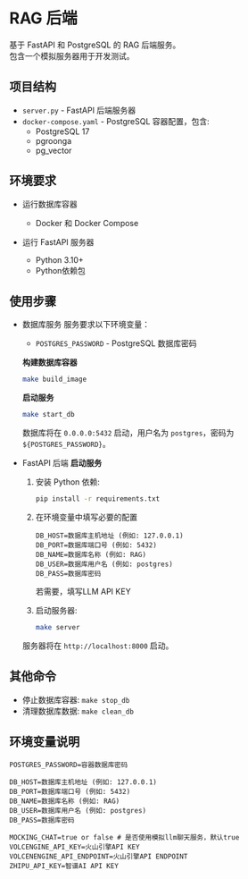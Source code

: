 # RAG 后端

基于 FastAPI 和 PostgreSQL 的 RAG 后端服务。   
包含一个模拟服务器用于开发测试。

## 项目结构

- `server.py` - FastAPI 后端服务器
- `docker-compose.yaml` - PostgreSQL 容器配置，包含:
  - PostgreSQL 17
  - pgroonga
  - pg_vector

## 环境要求

- 运行数据库容器
    - Docker 和 Docker Compose

- 运行 FastAPI 服务器
    - Python 3.10+
    - Python依赖包

## 使用步骤

- 数据库服务
    服务要求以下环境变量：
    - `POSTGRES_PASSWORD` - PostgreSQL 数据库密码

    **构建数据库容器**
    ```bash
    make build_image
    ```
    
    **启动服务**
    ```bash
    make start_db
    ```

    数据库将在 `0.0.0.0:5432` 启动，用户名为 `postgres`，密码为 `${POSTGRES_PASSWORD}`。


- FastAPI 后端
    **启动服务**

    1. 安装 Python 依赖:
        ```bash
        pip install -r requirements.txt
        ```

    2. 在环境变量中填写必要的配置
        ```dot-env
        DB_HOST=数据库主机地址 (例如: 127.0.0.1)
        DB_PORT=数据库端口号 (例如: 5432)
        DB_NAME=数据库名称 (例如: RAG)
        DB_USER=数据库用户名 (例如: postgres)
        DB_PASS=数据库密码
        ```
        若需要，填写LLM API KEY

    3. 启动服务器:
        ```bash
        make server
        ```

    服务器将在 `http://localhost:8000` 启动。

## 其他命令

- 停止数据库容器: `make stop_db`
- 清理数据库数据: `make clean_db`

## 环境变量说明
```.env
POSTGRES_PASSWORD=容器数据库密码

DB_HOST=数据库主机地址 (例如: 127.0.0.1)
DB_PORT=数据库端口号 (例如: 5432)
DB_NAME=数据库名称 (例如: RAG)
DB_USER=数据库用户名 (例如: postgres)
DB_PASS=数据库密码

MOCKING_CHAT=true or false # 是否使用模拟llm聊天服务，默认true
VOLCENGINE_API_KEY=火山引擎API KEY
VOLCENENGINE_API_ENDPOINT=火山引擎API ENDPOINT
ZHIPU_API_KEY=智谱AI API KEY
```